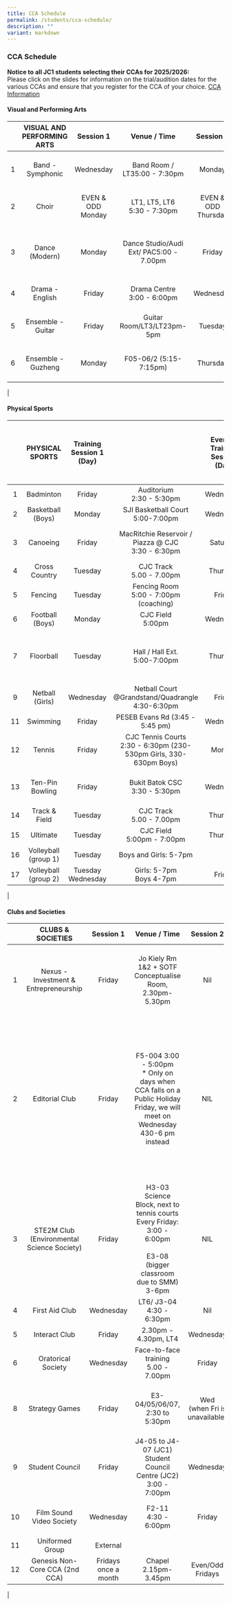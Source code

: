 ```yaml
---
title: CCA Schedule
permalink: /students/cca-schedule/
description: ""
variant: markdown
---
```

### **CCA Schedule**
**Notice to all JC1 students selecting their CCAs for 2025/2026:**<br>
Please click on the slides for information on the trial/audition dates for the various CCAs and ensure that you register for the CCA of your choice.&nbsp;[CCA Information](https://docs.google.com/presentation/d/1iKzZrrKP9TpC182T72u44ogV3Re4b6qoRoyzJCxwWDY/edit#slide=id.g7d8fc49b24_73_63)

#### **Visual and Performing Arts**

|  | VISUAL AND PERFORMING ARTS | Session 1 | Venue / Time | Session 2 | Venue / Time | Extra | Venue / Time |
|:---:|:---:|:---:|:---:|:---:|:---:|:---:|---|
| 1 | Band - Symphonic | Wednesday | Band Room / LT35:00 - 7:30pm | Monday | Band Room / LT35.00 - 7.30 pm | Saturday (preparation for performances) | Band Room / LT3 / Audi, Audi Ext9.00 am - 1.00 pm |
| 2 | Choir | EVEN &amp; ODD Monday  | LT1, LT5, LT6<br>5:30 - 7:30pm | EVEN &amp; ODD Thursday | LT1, LT5, LT6<br>5:30 - 7:30pm | Friday (preparation for performances) | LT1, LT5, LT6<br>2.30 to 4.30pm  |
| 3 | Dance (Modern) | Monday | Dance Studio/Audi Ext/ PAC5:00 - 7.00pm | Friday | Dance Studio/Audi Ext/ PAC2:45 - 5:15pm | Wednesday (extra session before performances and competitions) | Dance Studio / PAC4.30pm - 7pm |
| 4 | Drama - English | Friday | Drama Centre<br>3:00 - 6:00pm | Wednesday | Drama Centre<br>4:30 - 6:30pm | Saturday (SYF) | Drama Centre / Audi ext.<br>9.00am - 12.00pm |
| 5 | Ensemble - Guitar | Friday | Guitar Room/LT3/LT23pm-5pm | Tuesday | Guitar Room/LT3/LT25pm-7pm | Thursday (extra session prior to performances) | Guitar Room/LT3/LT25pm-7pm |
| 6 | Ensemble - Guzheng | Monday | F05-06/2 (5:15-7:15pm) | Thursday | F05-06/2 (5:15-7:15pm) | Wednesday (extra session prior to performances) | F05-06/2 (Wed 4:00-6:00pm) |
|

#### **Physical Sports**

|  | PHYSICAL SPORTS | Training Session 1 (Day) |   | Evening Training Session (Day) | Venue/Time  | Additional Evening Session During Competition Period (Day) | Venue/Time  |
|:---:|:---:|:---:|:---:|:---:|:---:|:---:|---|
| 1 | Badminton | Friday | Auditorium<br>2:30 - 5:30pm  | Wednesday | Auditorium<br>4:00 - 7:00pm | Monday | Auditorium<br>5:00 pm - 7:00pm |
| 2 | Basketball (Boys) | Monday | SJI Basketball Court<br>5:00-7:00pm | Wednesday | SJI Basketball Court<br>4:30-6:30pm |  |   |
| 3 | Canoeing  | Friday | MacRitchie Reservoir / Piazza @ CJC<br>3:30 - 6:30pm | Saturday | MacRitchie Reservoir / CJC<br>8:00am - 11:00am (from Feb 12)  | Wednesday | Macritchie Reservoir / Piazza @ CJC<br>4:30 - 6:30pm |
| 4 | Cross Country | Tuesday | CJC Track<br>5.00 - 7.00pm | Thursday | CJC Track<br>5.00 - 7.00pm | Monday | CJC Track<br>5.00 - 7.00pm |
| 5 | Fencing | Tuesday | Fencing Room<br>5:00 - 7:00pm (coaching) | Friday | Fencing Room<br>2:30 - 5:30pm (coaching) |   |   |
| 6 | Football (Boys) | Monday | CJC Field<br>5:00pm | Wednesday | CJC Field<br>5:00pm | Friday | CJC Field 5.00pm |
| 7 | Floorball | Tuesday | Hall / Hall Ext.<br>5:00-7:00pm | Thursday | Hall / Hall Ext.<br>5:00-7:00pm | Training will be extended till 7.30pm on both training days. | Audi/ Audi Ext. 5.00 - 7.30pm |
| 9 | Netball (Girls) | Wednesday | Netball Court @Grandstand/Quadrangle<br>4:30-6:30pm | Friday | Netball Court @Grandstand/Quadrangle<br>2:30-5:00pm | Monday (for A-div team) | Netball Court @Grandstand/Quadrangle<br>5-7pm |
| 11 | Swimming | Friday | PESEB Evans Rd (3:45 - 5:45 pm) | Wednesday | CJC PAC Cave 6:00 - 8:00pm  | Monday | CJC PAC Cave 6:00 - 8:00pm  |
| 12 | Tennis | Friday | CJC Tennis Courts<br>2:30 - 6:30pm (230-530pm Girls, 330-630pm Boys) | Monday | CJC Tennis Courts<br>5:00 - 7:00pm (Girls) | Wednesday | CJC Tennis Courts<br>4:30 - 6:30pm (Boys) |
| 13 | Ten-Pin Bowling | Friday | Bukit Batok CSC<br>3:30 - 5:30pm | Wednesday | Bukit Batok CSC<br>5:30 - 7:30pm | Saturday (Only in mid March - early April) | Bukit Batok CSC<br>10:00am - 1:00pm |
| 14 | Track &amp; Field  | Tuesday | CJC Track<br>5.00 - 7.00pm | Thursday | CJC Track<br>5.00 - 7.00pm | Monday | CJC Track<br>5.00 - 7.00pm |
| 15 | Ultimate | Tuesday | CJC Field<br>5:00pm - 7:00pm | Thursday | CJC Field<br>5:00pm - 7:00pm |   |   |
| 16 | Volleyball (group 1) | Tuesday | Boys and Girls: 5-7pm |   |   |   |   |
| 17 | Volleyball (group 2) | Tuesday<br>Wednesday | Girls: 5-7pm<br>Boys 4-7pm | Friday | Boys and Girls: 4-7pm | Saturday  | Boys and girls: 8-11am  |
|

#### **Clubs and Societies**

|  | CLUBS &amp; SOCIETIES | Session 1 | Venue / Time | Session 2 | Venue / Time | Extra | Venue / Time |
|:---:|:---:|:---:|:---:|:---:|:---:|:---:|---|
| 1 | Nexus - Investment &amp; Entrepreneurship | Friday | Jo Kiely Rm 1&amp;2 + SOTF Conceptualise Room, 2.30pm-5.30pm | Nil | Nil | Mandatory sessions kept to once a week. No mandatory sessions on weekends &amp; sch holidays. |   |
| 2 | Editorial Club | Friday | F5-004 3:00 - 5:00pm<br>\* Only on days when CCA falls on a Public Holiday Friday, we will meet on Wednesday 430-6 pm instead | NIL  | NIL  | Members will meet for one more additional day during peak periods (to prep for major events like CCA Bazaar, or A-Level results release interviews, as well as deadlines for production of newsletter)  | F5-004 Wednesdays 4-6pm |
| 3 | STE2M Club (Environmental Science Society) | Friday | H3-03 Science Block, next to tennis courts<br>Every Friday: 3:00 - 6:00pm<br><br>E3-08 (bigger classroom due to SMM) 3-6pm | NIL | NIL | NIL | NIL |
| 4 | First Aid Club | Wednesday | LT6/ J3-04<br>4:30 - 6:30pm | Nil | Nil | Friday | 3:00 - 5:00 pm<br>J3-04 |
| 5 | Interact Club | Friday | 2.30pm - 4.30pm, LT4 | Wednesday | 4:30 - 6:30pm, LT4 | NIL | NIL |
| 6 | Oratorical Society | Wednesday | Face-to-face training<br>5.00 - 7.00pm | Friday | Face-to-face training<br>3.00-6.00pm | NIL | NIL |
| 8 | Strategy Games | Friday | E3-04/05/06/07, 2:30 to 5:30pm | Wed<br>(when Fri is unavailable) | E3-04/05/06/07, 4:15 to 6:15pm | Competitions on Saturdays<br>\*Suspended due to Covid-19 situation | Competition Venues |
| 9 | Student Council | Friday | J4-05 to J4-07 (JC1)<br>Student Council Centre (JC2)<br>3:00 - 7:00pm | Wednesday | J4-05 to J4-07 (JC1)<br>Student Council Centre (JC2)<br>5:00 - 7:00pm |   | SCC  |
| 10 | Film Sound Video Society | Wednesday | F2-11<br>4:30 - 6:00pm | Friday | F2-11<br>3:00 - 6:00pm | Morning assemblies (rotation basis) | NIL |
| 11 | Uniformed Group | External |   |   |   |   |   |
| 12 | Genesis Non-Core CCA (2nd CCA) | Fridays once a month | Chapel<br>2.15pm-3.45pm | Even/Odd Fridays  | Chapel | Emmaus Session once a term | Chapel or LT1 |
|